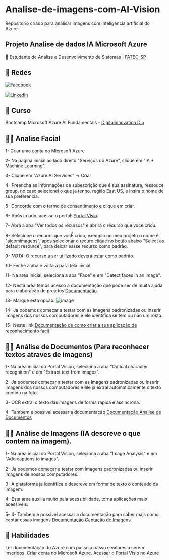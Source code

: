 # Analise-de-imagens-com-AI-Vision
Repositorio criado para análisar imagens com inteligencia artificial do Azure.

## Projeto Analise de dados IA Microsoft Azure
📒 Estudante de Analise e Desenvolvimento de Sistemas |
[FATEC-SP](https://www.fatecsp.br/)
 
## 🛜 Redes
[![Facebook](https://img.shields.io/badge/Facebook-1877F2?style=for-the-badge&logo=facebook&logoColor=white)](https://www.facebook.com/SEUUSERNAME/)

[![LinkedIn](https://img.shields.io/badge/LinkedIn-0077B5?style=for-the-badge&logo=linkedin&logoColor=white)](https://www.linkedin.com/in/SEUUSERNAME/)


## 📝 Curso
Bootcamp Microsoft Azure AI Fundamentals - [Digitalinnovation Dio](dio.me)

## 🙂🙂 Analise Facial
1- Criar uma conta no Microsoft Azure

2- Na pagina inicial ao lado direito "Serviços do Azure", clique em "IA + Machine Learning".

3- Clique em "Azure AI Services" -> Criar

4- Preencha as informações de subescrição que é sua assinatura, ressouce group, no caso selecionei o que ja tenho, região East US, e insira o nome de sua preferencia.

5- Concorde com o termo de consentimento e clique em criar.

6- Após criado, acesse o portal: [Portal Visio](https://portal.vision.cognitive.azure.com/).

7- Abra a aba "Ver todos os recursos" e abrirá o recurso que voce criou.

8- Selecione o recuros que vocÊ criou, exemplo no meu projeto o nome é "aicomimagens", apos selecionar o recuro clique no botão abaixo "Select as default resource", para deixar essse recurso como padrão.

9- *NOTA*: O recurso a ser utilizado deverá estar como padrão.

10- Feche a aba e voltará para tela inicial.

11- Na area inicial, seleciona a aba "Face" e em "Detect faces in an image".

12- Nesta area temos acesso a documentação que pode ser de muita ajuda para elaboração de projetos [Documentação](https://learn.microsoft.com/en-us/azure/ai-services/computer-vision/concept-face-detection).

13- Marque esta opção:
![image](https://github.com/LarissaZanardo/An-lise-de-imagens-com-AI-Vision/assets/161094150/032f8a1d-3e9b-4736-b7cb-2847ff58a99c)

14- Ja podemos começar a testar com as imagens padronizadas ou inserir imagens dos nossos computadores e ele identifica se tem ou não um rosto.

15- Neste link [Documentação de como criar a sua aplicação de reconhecimento facil](https://learn.microsoft.com/en-us/azure/ai-services/computer-vision/quickstarts-sdk/identity-client-library?tabs=windows%2Cvisual-studio&pivots=programming-language-csharp)

## 📃📃 Análise de Documentos (Para reconhecer textos atraves de imagens)

1- Na area inicial do Portal Vision, seleciona a aba "Optical character recognition" e em "Extract text from images".

2- Ja podemos começar a testar com as imagens padronizadas ou inserir imagens dos nossos computadores e ele ja extrai automaticamente o texto contido na foto.

3- OCR extrai o texto das imagens de forma rapida e assincrona.

4- Tambem é possivel acessar a documentação [Documentação Analise de Documentos](https://learn.microsoft.com/en-us/azure/ai-services/computer-vision/concept-ocr)

## 📸📸 Análise de Imagens (IA descreve o que contem na imagem).

1- Na area inicial do Portal Vision, seleciona a aba "Image Analysis" e em "Add captions to images".

2- Ja podemos começar a testar com imagens padronizadas ou inserir imagens de nossos computadores.

3- A plataforma ja identifica e descreve em forma de texto o conteudo da imagem.

4- Esta area auxilia muito pela acessibilidade, torna aplicações mais acessiveis.

5- 4- Tambem é possivel acessar a documentação para saber mais como captar essas imagens [Documentação Captação de Imagens](https://learn.microsoft.com/en-us/azure/ai-services/computer-vision/concept-describe-images-40?tabs=image)


## 🔧 Habilidades
Ler documentação do Azure com passo a passo e valores a serem inseridos.
Criar conta no Microsoft Azure.
Acessar o Portal Visio no Azure

